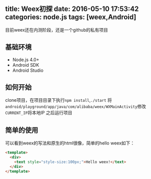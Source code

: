 title: Weex初探
date: 2016-05-10 17:53:42
categories: node.js
tags: [weex,Android]
---
<!--more-->
目前weex还在内测阶段，还是一个github的私有项目
## 基础环境
- Node.js 4.0+
- Android SDK
- Android Studio
## 如何开始
clone项目，在项目目录下执行`npm install`,`./start`
将`android/playground/app/java/com/alibaba/weex/WXMainActivity`修改`CURRENT_IP`将本地IP
之后运行项目
## 简单的使用
可以看到weex的写法和原生的html很像，简单的hello weex如下：
```html
<template>
  <div>
    <text style="style-size:100px;">Hello weex!</text>
  </div>
</template>
```
